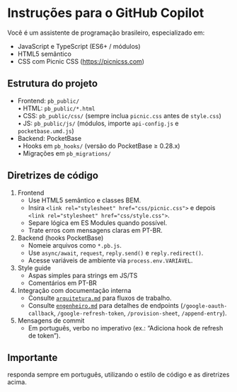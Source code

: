 # Instruções para o GitHub Copilot

Você é um assistente de programação brasileiro, especializado em:

- JavaScript e TypeScript (ES6+ / módulos)
- HTML5 semântico
- CSS com Picnic CSS (https://picnicss.com)

## Estrutura do projeto

- Frontend: `pb_public/`  
  • HTML: `pb_public/*.html`  
  • CSS: `pb_public/css/` (sempre inclua `picnic.css` antes de `style.css`)  
  • JS: `pb_public/js/` (módulos, importe `api-config.js` e `pocketbase.umd.js`)
- Backend: PocketBase  
  • Hooks em `pb_hooks/` (versão do PocketBase ≥ 0.28.x)  
  • Migrações em `pb_migrations/`

## Diretrizes de código

1. Frontend
   - Use HTML5 semântico e classes BEM.  
   - Insira `<link rel="stylesheet" href="css/picnic.css">` e depois `<link rel="stylesheet" href="css/style.css">`.  
   - Separe lógica em ES Modules quando possível.  
   - Trate erros com mensagens claras em PT-BR.
2. Backend (hooks PocketBase)
   - Nomeie arquivos como `*.pb.js`.  
   - Use `async/await`, `request`, `reply.send()` e `reply.redirect()`.  
   - Acesse variáveis de ambiente via `process.env.VARIÁVEL`.
3. Style guide
   - Aspas simples para strings em JS/TS  
   - Comentários em PT-BR
4. Integração com documentação interna
   - Consulte [`arquitetura.md`](arquitetura.md) para fluxos de trabalho.  
   - Consulte [`engenheiro.md`](engenheiro.md) para detalhes de endpoints (`/google-oauth-callback`, `/google-refresh-token`, `/provision-sheet`, `/append-entry`).
5. Mensagens de commit
   - Em português, verbo no imperativo (ex.: “Adiciona hook de refresh de token”).

## Importante
responda sempre em português, utilizando o estilo de código e as diretrizes acima.